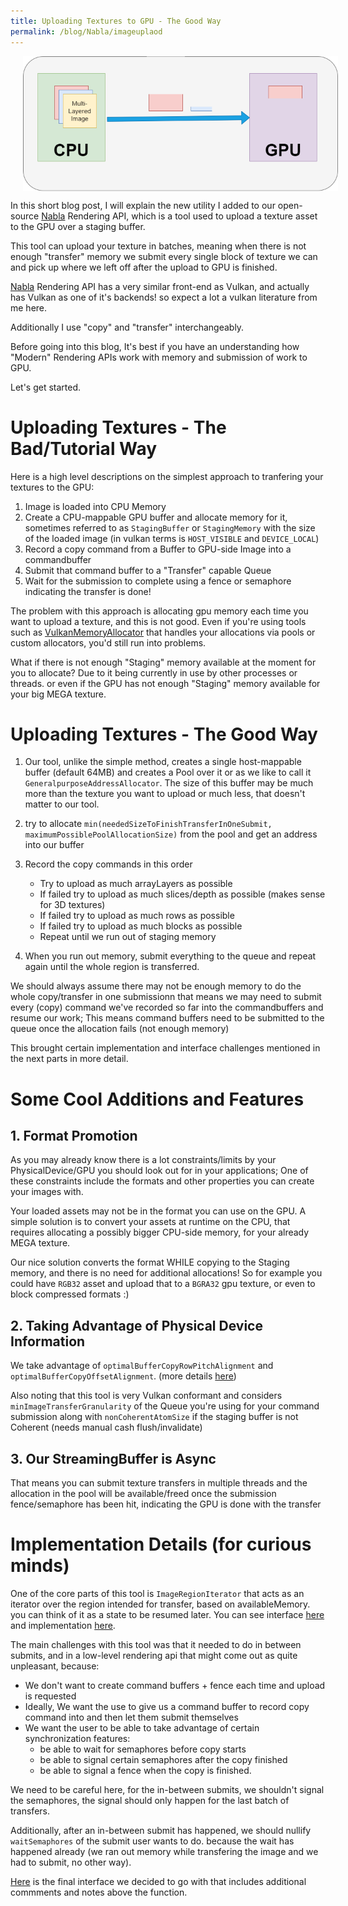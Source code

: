 ```yaml
---
title: Uploading Textures to GPU - The Good Way
permalink: /blog/Nabla/imageuplaod
---
```



<p align="center">
<img src="https://raw.githubusercontent.com/Erfan-Ahmadi/erfan-ahmadi.github.io/master/images/Nabla/image_transfer.png" align="center" alt="" hspace="20"/>
</p>

In this short blog post, I will explain the new utility I added to our open-source [Nabla](https://github.com/Devsh-Graphics-Programming/Nabla) Rendering API, which is a tool used to upload a texture asset to the GPU over a staging buffer.

This tool can upload your texture in batches, meaning when there is not enough "transfer" memory we submit every single block of texture we can and pick up where we left off after the upload to GPU is finished.

[Nabla](https://github.com/Devsh-Graphics-Programming/Nabla) Rendering API has a very similar front-end as Vulkan, and actually has Vulkan as one of it's backends! so expect a lot a vulkan literature from me here.

Additionally I use "copy" and "transfer" interchangeably.

Before going into this blog, It's best if you have an understanding how "Modern" Rendering APIs work with memory and submission of work to GPU.

Let's get started.

# Uploading Textures - The Bad/Tutorial Way

Here is a high level descriptions on the simplest approach to tranfering your textures to the GPU:

1. Image is loaded into CPU Memory
2. Create a CPU-mappable GPU buffer and allocate memory for it, sometimes referred to as `StagingBuffer` or `StagingMemory` with the size of the loaded image (in vulkan terms is `HOST_VISIBLE` and `DEVICE_LOCAL`)
3. Record a copy command from a Buffer to GPU-side Image into a commandbuffer 
4. Submit that command buffer to a "Transfer" capable Queue 
5. Wait for the submission to complete using a fence or semaphore indicating the transfer is done!

The problem with this approach is allocating gpu memory each time you want to upload a texture, and this is not good.
Even if you're using tools such as [VulkanMemoryAllocator](https://gpuopen.com/vulkan-memory-allocator/) that handles your allocations via pools or custom allocators, you'd still run into problems.

 What if there is not enough "Staging" memory available at the moment for you to allocate? Due to it being currently in use by other processes or threads. or even if the GPU has not enough "Staging" memory available for your big MEGA texture.

 # Uploading Textures - The Good Way

1. Our tool, unlike the simple method, creates a single host-mappable buffer (default 64MB) and creates a Pool over it or as we like to call it `GeneralpurposeAddressAllocator`.
The size of this buffer may be much more than the texture you want to upload or much less, that doesn't matter to our tool.

2. try to allocate `min(neededSizeToFinishTransferInOneSubmit, maximumPossiblePoolAllocationSize)` from the pool and get an address into our buffer 

3. Record the copy commands in this order 
   - Try to upload as much arrayLayers as possible 
   - If failed try to upload as much slices/depth as possible (makes sense for 3D textures) 
   - If failed try to upload as much rows as possible
   - If failed try to upload as much blocks as possible
   - Repeat until we run out of staging memory

4. When you run out memory, submit everything to the queue and repeat again until the whole region is transferred.


We should always assume there may not be enough memory to do the whole copy/transfer in one submissionn
that means we may need to submit every (copy) command we've recorded so far into the commandbuffers and resume our work; 
This means command buffers need to be submitted to the queue once the allocation fails (not enough memory)

This brought certain implementation and interface challenges mentioned in the next parts in more detail.


# Some Cool Additions and Features

## 1. Format Promotion

As you may already know there is a lot constraints/limits by your PhysicalDevice/GPU you should look out for in your applications; One of these constraints include the formats and other properties you can create your images with.

Your loaded assets may not be in the format you can use on the GPU.
A simple solution is to convert your assets at runtime on the CPU, that requires allocating a possibly bigger CPU-side memory, for your already MEGA texture.

Our nice solution converts the format WHILE copying to the Staging memory, and there is no need for additional allocations!
So for example you could have `RGB32` asset and upload that to a `BGRA32` gpu texture, or even to block compressed formats :)

## 2. Taking Advantage of Physical Device Information

We take advantage of `optimalBufferCopyRowPitchAlignment` and `optimalBufferCopyOffsetAlignment`. (more details [here](https://registry.khronos.org/vulkan/specs/1.3-extensions/man/html/VkPhysicalDeviceLimits.html))

Also noting that this tool is very Vulkan conformant and considers `minImageTransferGranularity` of the Queue you're using for your command submission along with `nonCoherentAtomSize` if the staging buffer is not Coherent (needs manual cash flush/invalidate)

## 3. Our StreamingBuffer is Async
That means you can submit texture transfers in multiple threads and the allocation in the pool will be available/freed once the submission fence/semaphore has been hit, indicating the GPU is done with the transfer

# Implementation Details (for curious minds)

One of the core parts of this tool is `ImageRegionIterator` that acts as an iterator over the region intended for transfer, based on availableMemory. you can think of it as a state to be resumed later.
You can see interface [here](https://github.com/Devsh-Graphics-Programming/Nabla/blob/dac9855ab4a98d764130e41a69abdc605a91092c/include/nbl/video/utilities/IUtilities.h#L1005) and implementation [here](https://github.com/Devsh-Graphics-Programming/Nabla/blob/dac9855ab4a98d764130e41a69abdc605a91092c/src/nbl/video/utilities/IUtilities.cpp#L466).

The main challenges with this tool was that it needed to do in between submits, and in a low-level rendering api that might come out as quite unpleasant, because:

- We don't want to create command buffers + fence each time and upload is requested
- Ideally, We want the use to give us a command buffer to record copy command into and then let them submit themselves
- We want the user to be able to take advantage of certain synchronization features:
  - be able to wait for semaphores before copy starts
  - be able to signal certain semaphores after the copy finished
  - be able to signal a fence when the copy is finished.

We need to be careful here, for the in-between submits, we shouldn't signal the semaphores, the signal should only happen for the last batch of transfers.

Additionally, after an in-between submit has happened, we should nullify `waitSemaphores` of the submit user wants to do. because the wait has happened already (we ran out memory while transfering the image and we had to submit, no other way).

[Here](https://github.com/Devsh-Graphics-Programming/Nabla/blob/dac9855ab4a98d764130e41a69abdc605a91092c/include/nbl/video/utilities/IUtilities.h#L424) is the final interface we decided to go with that includes additional commments and notes above the function.

